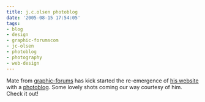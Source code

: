 ```yaml
---
title: j.c.olsen photoblog
date: '2005-08-15 17:54:05'
tags:
- blog
- design
- graphic-forumscom
- jc-olsen
- photoblog
- photography
- web-design
---
```


Mate from <a href="http://graphic-forums.com">graphic-forums</a> has kick started the re-emergence of <a href="http://jcolsen.com/">his website</a> with a <a href="http://photo.jcolsen.com/">photoblog</a>. Some lovely shots coming our way courtesy of him. Check it out!
